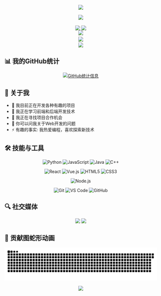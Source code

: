 <!-- 页面顶部动态效果 -->
<p align="center">
<img src="https://capsule-render.vercel.app/api?type=waving&color=timeGradient&height=300&&section=header&text=HI%20THERE!&fontSize=90&fontAlign=50&fontAlignY=30&desc=I%20am%20dark-Qy!&descAlign=50&descSize=30&descAlignY=60&animation=twinkling">
</p>
 
<!-- 打字机效果 -->
<p align="center">
<img src="https://readme-typing-svg.demolab.com?font=Orbitron&size=25&pause=1000&center=true&vCenter=true&random=false&width=600&lines=Welcome+to+my+GitHub+profile+page!;I+am+super+obsessed+with+programming!" />
</p>
 
<p align="center">
<!-- GitHub数据概览 -->
<img align="center" width="400" src="https://github-readme-stats.vercel.app/api?username=dark-Qy&theme=transparent&include_all_commits=true&show_icons=true&hide_border=true" />
<!-- 连续贡献记录 -->
<img align="center" width="400" src="https://streak-stats.demolab.com?user=dark-Qy&theme=transparent&date_format=%5BY.%5Dn.j&hide_border=true" />
<br/>
<!-- 活动贡献图 -->
<img width="800" src="https://github-readme-activity-graph.vercel.app/graph?username=dark-Qy&theme=github-compact&hide_border=true&area=true">
<br/>
<!-- 项目语言比例 -->
<img align="center" src="https://github-readme-stats.vercel.app/api/top-langs/?username=dark-Qy&theme=transparent&hide_border=true&layout=donut-vertical&langs_count=6" />
<br/>
<!-- 技术栈图标展示 -->
<img align="center" src="https://skillicons.dev/icons?i=py,c,cpp,java,html,css,js,react,vue,nodejs,git&theme=light" />
</p>

## 📊 我的GitHub统计

<div align="center">
  <a href="https://github.com/anuraghazra/github-readme-stats">
    <img src="https://github-readme-stats.vercel.app/api?username=dark-Qy&show_icons=true&theme=radical&count_private=true" alt="GitHub统计信息" />
  </a>
</div>

## 🚀 关于我

- 🔭 我目前正在开发各种有趣的项目
- 🌱 我正在学习前端和后端开发技术
- 👯 我正在寻找项目合作机会
- 💬 你可以问我关于Web开发的问题
- ⚡ 有趣的事实: 我热爱编程，喜欢探索新技术

## 🛠️ 技能与工具

<div align="center">
  
  <!-- 编程语言 -->
  ![Python](https://img.shields.io/badge/-Python-3776AB?style=for-the-badge&logo=python&logoColor=white)
  ![JavaScript](https://img.shields.io/badge/-JavaScript-F7DF1E?style=for-the-badge&logo=javascript&logoColor=black)
  ![Java](https://img.shields.io/badge/-Java-ED8B00?style=for-the-badge&logo=openjdk&logoColor=white)
  ![C++](https://img.shields.io/badge/-C++-00599C?style=for-the-badge&logo=cplusplus&logoColor=white)
  
  <!-- 前端技术 -->
  ![React](https://img.shields.io/badge/-React-61DAFB?style=for-the-badge&logo=react&logoColor=black)
  ![Vue.js](https://img.shields.io/badge/-Vue.js-4FC08D?style=for-the-badge&logo=vue.js&logoColor=white)
  ![HTML5](https://img.shields.io/badge/-HTML5-E34F26?style=for-the-badge&logo=html5&logoColor=white)
  ![CSS3](https://img.shields.io/badge/-CSS3-1572B6?style=for-the-badge&logo=css3&logoColor=white)
  
  <!-- 后端技术 -->
  ![Node.js](https://img.shields.io/badge/-Node.js-339933?style=for-the-badge&logo=nodedotjs&logoColor=white)
  
  <!-- 开发工具 -->
  ![Git](https://img.shields.io/badge/-Git-F05032?style=for-the-badge&logo=git&logoColor=white)
  ![VS Code](https://img.shields.io/badge/-VS%20Code-007ACC?style=for-the-badge&logo=visualstudiocode&logoColor=white)
  ![GitHub](https://img.shields.io/badge/-GitHub-181717?style=for-the-badge&logo=github&logoColor=white)
</div>

## 🔍 社交媒体

<!-- 社交媒体徽章 -->
<p align="center">
<a href="https://github.com/dark-Qy"><img src="https://img.shields.io/badge/GitHub-dark--Qy-blue?logo=github" /></a>
<!-- 添加你的其他社交媒体链接 -->
<!-- 个人资料访问计数器 -->
<img src="https://komarev.com/ghpvc/?username=dark-Qy&abbreviated=true&color=yellow" />
</p>

## 🐍 贡献图蛇形动画

<div align="center">
  <picture>
    <source media="(prefers-color-scheme: dark)" srcset="https://raw.githubusercontent.com/dark-Qy/dark-Qy/output/github-contribution-grid-snake-dark.svg">
    <source media="(prefers-color-scheme: light)" srcset="https://raw.githubusercontent.com/dark-Qy/dark-Qy/output/github-contribution-grid-snake.svg">
    <img alt="github contribution grid snake animation" src="https://raw.githubusercontent.com/dark-Qy/dark-Qy/output/github-contribution-grid-snake.svg">
  </picture>
</div>

<!-- 页面底部动态效果 -->
<p align="center">
<img src="https://capsule-render.vercel.app/api?type=waving&color=timeGradient&height=300&&section=footer&text=THE%20END!&fontSize=90&fontAlign=50&fontAlignY=70&desc=Hope%20your%20program%20is%20bug-free!&descAlign=50&descSize=30&descAlignY=40&animation=twinkling">
</p>
